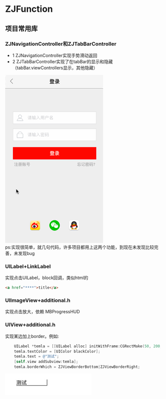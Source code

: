 # ZJFunction 
## 项目常用库 
### ZJNavigationController和ZJTabBarController 
* 1 ZJNavigationController实现手势滑动返回 
* 2 ZJTabBarController实现了在tabBar的显示和隐藏（tabBar.viewControllers显示，其他隐藏）

![](https://raw.githubusercontent.com/zxc3731/ZJPublic/master/tem22.gif)  
ps:实现很简单，就几句代码，许多项目都用上这两个功能，到现在未发现比较完善，未发现bug
### UILabel+LinkLabel 
实现点击UILabel，block回调，类似html的
```html
<a href="****">title</a>
```

### UIImageView+additional.h 
实现点击放大，依赖 MBProgressHUD 

### UIView+additional.h 
实现某边加上border。例如:
```objective-C
    UILabel *temla = [[UILabel alloc] initWithFrame:CGRectMake(50, 200, 100, 20)];
    temla.textColor = [UIColor blackColor];
    temla.text = @"测试";
    [self.view addSubview:temla];
    temla.borderWhich = ZJViewBorderBottom|ZJViewBorderRight;
```
![](https://raw.githubusercontent.com/zxc3731/ZJPublic/master/E38C7995-E465-4A07-9306-400BCA5960A5.png) 
